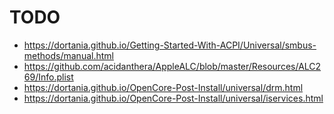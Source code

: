 # TODO

- https://dortania.github.io/Getting-Started-With-ACPI/Universal/smbus-methods/manual.html
- https://github.com/acidanthera/AppleALC/blob/master/Resources/ALC269/Info.plist
- https://dortania.github.io/OpenCore-Post-Install/universal/drm.html
- https://dortania.github.io/OpenCore-Post-Install/universal/iservices.html
